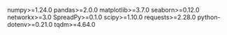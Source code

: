 numpy>=1.24.0
pandas>=2.0.0
matplotlib>=3.7.0
seaborn>=0.12.0
networkx>=3.0
SpreadPy>=0.1.0
scipy>=1.10.0
requests>=2.28.0
python-dotenv>=0.21.0
tqdm>=4.64.0
